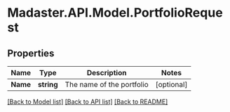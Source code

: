 # Madaster.API.Model.PortfolioRequest
## Properties

Name | Type | Description | Notes
------------ | ------------- | ------------- | -------------
**Name** | **string** | The name of the portfolio | [optional] 

[[Back to Model list]](../README.md#documentation-for-models) [[Back to API list]](../README.md#documentation-for-api-endpoints) [[Back to README]](../README.md)

